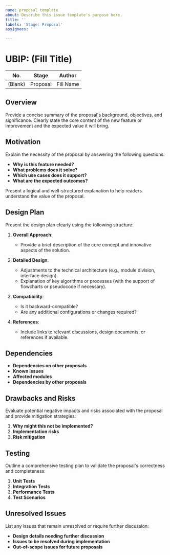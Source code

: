 ```yaml
---
name: proposal template
about: Describe this issue template's purpose here.
title: ''
labels: 'Stage: Proposal'
assignees: ''

---
```


# UBIP: (Fill Title)

| No.     | Stage  | Author    |
| ------- | ------- | --------- |
| (Blank) | Proposal | Fill Name |

## Overview

Provide a concise summary of the proposal's background, objectives, and significance. Clearly state the core content of the new feature or improvement and the expected value it will bring.

## Motivation

Explain the necessity of the proposal by answering the following questions:

- **Why is this feature needed?**
- **What problems does it solve?**
- **Which use cases does it support?**
- **What are the expected outcomes?**

Present a logical and well-structured explanation to help readers understand the value of the proposal.

## Design Plan

Present the design plan clearly using the following structure:

1. **Overall Approach**:

   - Provide a brief description of the core concept and innovative aspects of the solution.

2. **Detailed Design**:

   - Adjustments to the technical architecture (e.g., module division, interface design).
   - Explanation of key algorithms or processes (with the support of flowcharts or pseudocode if necessary).

3. **Compatibility**:

   - Is it backward-compatible?
   - Are any additional configurations or changes required?

4. **References**:

   - Include links to relevant discussions, design documents, or references if available.

## Dependencies

- **Dependencies on other proposals**
- **Known issues**
- **Affected modules**
- **Dependencies by other proposals**

## Drawbacks and Risks

Evaluate potential negative impacts and risks associated with the proposal and provide mitigation strategies:

1. **Why might this not be implemented?**
2. **Implementation risks**
3. **Risk mitigation**

## Testing

Outline a comprehensive testing plan to validate the proposal's correctness and completeness:

1. **Unit Tests**
2. **Integration Tests**
3. **Performance Tests**
4. **Test Scenarios**

## Unresolved Issues

List any issues that remain unresolved or require further discussion:

- **Design details needing further discussion**
- **Issues to be resolved during implementation**
- **Out-of-scope issues for future proposals**
